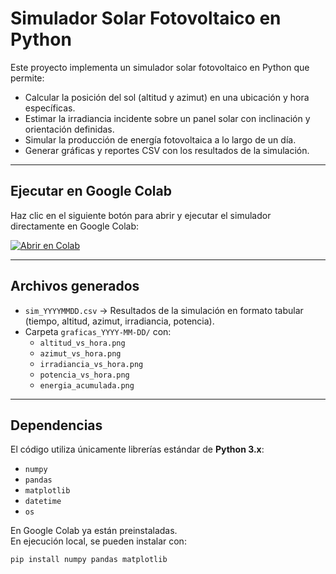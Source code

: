 # Simulador Solar Fotovoltaico en Python

Este proyecto implementa un simulador solar fotovoltaico en Python que permite:

- Calcular la posición del sol (altitud y azimut) en una ubicación y hora específicas.
- Estimar la irradiancia incidente sobre un panel solar con inclinación y orientación definidas.
- Simular la producción de energía fotovoltaica a lo largo de un día.
- Generar gráficas y reportes CSV con los resultados de la simulación.

---

## Ejecutar en Google Colab

Haz clic en el siguiente botón para abrir y ejecutar el simulador directamente en Google Colab:

[![Abrir en Colab](https://colab.research.google.com/assets/colab-badge.svg)](https://colab.research.google.com/github/JoseManuel1007/Proyecto1/blob/main/solar_simulator.py)


---

## Archivos generados

- `sim_YYYYMMDD.csv` → Resultados de la simulación en formato tabular (tiempo, altitud, azimut, irradiancia, potencia).  
- Carpeta `graficas_YYYY-MM-DD/` con:
  - `altitud_vs_hora.png`
  - `azimut_vs_hora.png`
  - `irradiancia_vs_hora.png`
  - `potencia_vs_hora.png`
  - `energia_acumulada.png`

---

## Dependencias

El código utiliza únicamente librerías estándar de **Python 3.x**:

- `numpy`
- `pandas`
- `matplotlib`
- `datetime`
- `os`

En Google Colab ya están preinstaladas.  
En ejecución local, se pueden instalar con:

```bash
pip install numpy pandas matplotlib
